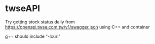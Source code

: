 # twseAPI
Try getting stock status daily from https://openapi.twse.com.tw/v1/swagger.json using C++ and container

g++ should include "-lcurl"